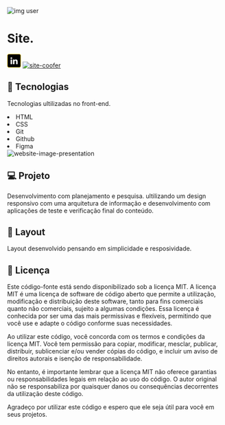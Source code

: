 <img src = "https://github.com/Carleone-Souza-Santos/Portf-lio/blob/master/src/assets/imgUserjob.png?raw=true" alt="img user"/>

<div>
<h1>Site.</h1>
<a href="https://www.linkedin.com/in/carleone-santos/" target="_blank">
<img src="https://github.com/Carleone-Souza-Santos/Proj.Hamburgueria.Carl/blob/master/arsset/social_media_online_linked_in_icon-icons.com_59694.png?raw=true"  alt="linkdin"></a> 
<a href="https://carleone-souza-santos.github.io/coffee/" target="_blank">
<img src="https://github.com/Carleone-Souza-Santos/coffee/blob/master/assets/icon-internet.gif"  height="32em" alt="site-coofer"></a> 
</div>


<h2>🚀 Tecnologias</h2>
<p>Tecnologias ultilizadas no front-end.</p>

<li>HTML</li>
<li>CSS</li>
<li>Git</li>
<li>Github</li>
<li>Figma</li>

<img src="https://github.com/Carleone-Souza-Santos/coffee/blob/master/assets/we.png" alt="website-image-presentation"/>

<h2>💻 Projeto</h2>
Desenvolvimento com planejamento e pesquisa. 
ultilizando um design responsivo com uma arquitetura de informação e desenvolvimento
com aplicações de teste e verificação final do conteúdo.

<h2>🔖 Layout</h2>
Layout desenvolvido pensando em simplicidade e resposividade.

<h2>📝 Licença</h2>

Este código-fonte está sendo disponibilizado sob a licença MIT. A licença MIT é uma licença de software de código aberto que permite a utilização, modificação e distribuição deste software, tanto para fins comerciais quanto não comerciais, sujeito a algumas condições. Essa licença é conhecida por ser uma das mais permissivas e flexíveis, permitindo que você use e adapte o código conforme suas necessidades.

Ao utilizar este código, você concorda com os termos e condições da licença MIT. Você tem permissão para copiar, modificar, mesclar, publicar, distribuir, sublicenciar e/ou vender cópias do código, e incluir um aviso de direitos autorais e isenção de responsabilidade.

No entanto, é importante lembrar que a licença MIT não oferece garantias ou responsabilidades legais em relação ao uso do código. O autor original não se responsabiliza por quaisquer danos ou consequências decorrentes da utilização deste código.

Agradeço por utilizar este código e espero que ele seja útil para você em seus projetos.

